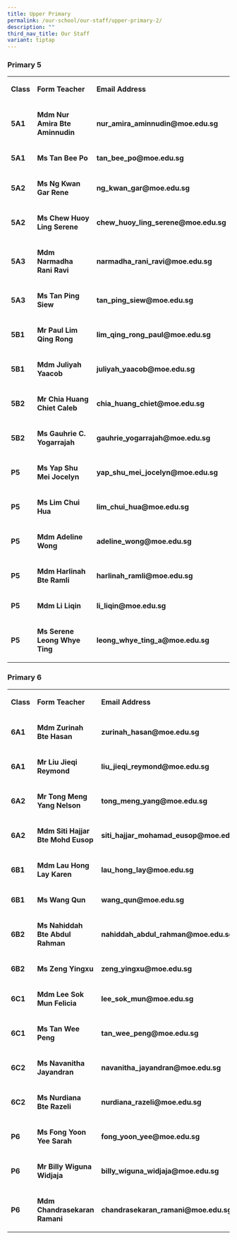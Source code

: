 ```yaml
---
title: Upper Primary
permalink: /our-school/our-staff/upper-primary-2/
description: ""
third_nav_title: Our Staff
variant: tiptap
---
```

<h3><strong>Primary 5</strong></h3>
<table>
<tbody>
<tr>
<td rowspan="1" colspan="1">
<p><strong>Class</strong>
</p>
</td>
<td rowspan="1" colspan="1">
<p><strong>Form Teacher</strong>
</p>
</td>
<td rowspan="1" colspan="1">
<p><strong>Email Address</strong>
</p>
</td>
</tr>
<tr>
<td rowspan="1" colspan="1">
<p><strong>5A1</strong>
</p>
</td>
<td rowspan="1" colspan="1">
<p><strong>Mdm Nur Amira Bte Aminnudin</strong>
</p>
</td>
<td rowspan="1" colspan="1">
<p><strong>nur_amira_aminnudin@moe.edu.sg</strong>
</p>
</td>
</tr>
<tr>
<td rowspan="1" colspan="1">
<p><strong>5A1</strong>
</p>
</td>
<td rowspan="1" colspan="1">
<p><strong>Ms Tan Bee Po</strong>
</p>
</td>
<td rowspan="1" colspan="1">
<p><strong>tan_bee_po@moe.edu.sg</strong>
</p>
</td>
</tr>
<tr>
<td rowspan="1" colspan="1">
<p><strong>5A2</strong>
</p>
</td>
<td rowspan="1" colspan="1">
<p><strong>Ms Ng Kwan Gar Rene</strong>
</p>
</td>
<td rowspan="1" colspan="1">
<p><strong>ng_kwan_gar@moe.edu.sg</strong>
</p>
</td>
</tr>
<tr>
<td rowspan="1" colspan="1">
<p><strong>5A2</strong>
</p>
</td>
<td rowspan="1" colspan="1">
<p><strong>Ms Chew Huoy Ling Serene</strong>
</p>
</td>
<td rowspan="1" colspan="1">
<p><strong>chew_huoy_ling_serene@moe.edu.sg</strong>
</p>
</td>
</tr>
<tr>
<td rowspan="1" colspan="1">
<p><strong>5A3</strong>
</p>
</td>
<td rowspan="1" colspan="1">
<p><strong>Mdm Narmadha Rani Ravi</strong>
</p>
</td>
<td rowspan="1" colspan="1">
<p><strong>narmadha_rani_ravi@moe.edu.sg</strong>
</p>
</td>
</tr>
<tr>
<td rowspan="1" colspan="1">
<p><strong>5A3</strong>
</p>
</td>
<td rowspan="1" colspan="1">
<p><strong>Ms Tan Ping Siew</strong>
</p>
</td>
<td rowspan="1" colspan="1">
<p><strong>tan_ping_siew@moe.edu.sg</strong>
</p>
</td>
</tr>
<tr>
<td rowspan="1" colspan="1">
<p><strong>5B1</strong>
</p>
</td>
<td rowspan="1" colspan="1">
<p><strong>Mr Paul Lim Qing Rong</strong>
</p>
</td>
<td rowspan="1" colspan="1">
<p><strong>lim_qing_rong_paul@moe.edu.sg</strong>
</p>
</td>
</tr>
<tr>
<td rowspan="1" colspan="1">
<p><strong>5B1</strong>
</p>
</td>
<td rowspan="1" colspan="1">
<p><strong>Mdm Juliyah Yaacob</strong>
</p>
</td>
<td rowspan="1" colspan="1">
<p><strong>juliyah_yaacob@moe.edu.sg</strong>
</p>
</td>
</tr>
<tr>
<td rowspan="1" colspan="1">
<p><strong>5B2</strong>
</p>
</td>
<td rowspan="1" colspan="1">
<p><strong>Mr Chia Huang Chiet Caleb</strong>
</p>
</td>
<td rowspan="1" colspan="1">
<p><strong>chia_huang_chiet@moe.edu.sg</strong>
</p>
</td>
</tr>
<tr>
<td rowspan="1" colspan="1">
<p><strong>5B2</strong>
</p>
</td>
<td rowspan="1" colspan="1">
<p><strong>Ms Gauhrie C. Yogarrajah</strong>
</p>
</td>
<td rowspan="1" colspan="1">
<p><strong>gauhrie_yogarrajah@moe.edu.sg</strong>
</p>
</td>
</tr>
<tr>
<td rowspan="1" colspan="1">
<p><strong>P5</strong>
</p>
</td>
<td rowspan="1" colspan="1">
<p><strong>Ms Yap Shu Mei Jocelyn</strong>
</p>
</td>
<td rowspan="1" colspan="1">
<p><strong>yap_shu_mei_jocelyn@moe.edu.sg</strong>
</p>
</td>
</tr>
<tr>
<td rowspan="1" colspan="1">
<p><strong>P5</strong>
</p>
</td>
<td rowspan="1" colspan="1">
<p><strong>Ms Lim Chui Hua</strong>
</p>
</td>
<td rowspan="1" colspan="1">
<p><strong>lim_chui_hua@moe.edu.sg</strong>
</p>
</td>
</tr>
<tr>
<td rowspan="1" colspan="1">
<p><strong>P5</strong>
</p>
</td>
<td rowspan="1" colspan="1">
<p><strong>Mdm Adeline Wong</strong>
</p>
</td>
<td rowspan="1" colspan="1">
<p><strong>adeline_wong@moe.edu.sg</strong>
</p>
</td>
</tr>
<tr>
<td rowspan="1" colspan="1">
<p><strong>P5</strong>
</p>
</td>
<td rowspan="1" colspan="1">
<p><strong>Mdm Harlinah Bte Ramli</strong>
</p>
</td>
<td rowspan="1" colspan="1">
<p><strong>harlinah_ramli@moe.edu.sg</strong>
</p>
</td>
</tr>
<tr>
<td rowspan="1" colspan="1">
<p><strong>P5</strong>
</p>
</td>
<td rowspan="1" colspan="1">
<p><strong>Mdm Li Liqin</strong>
</p>
</td>
<td rowspan="1" colspan="1">
<p><strong>li_liqin@moe.edu.sg</strong>
</p>
</td>
</tr>
<tr>
<td rowspan="1" colspan="1">
<p><strong>P5</strong>
</p>
</td>
<td rowspan="1" colspan="1">
<p><strong>Ms Serene Leong Whye Ting</strong>
</p>
</td>
<td rowspan="1" colspan="1">
<p><strong>leong_whye_ting_a@moe.edu.sg</strong>
</p>
</td>
</tr>
</tbody>
</table>
<h3><strong>Primary 6</strong></h3>
<table>
<tbody>
<tr>
<td rowspan="1" colspan="1">
<p><strong>Class</strong>
</p>
</td>
<td rowspan="1" colspan="1">
<p><strong>Form Teacher</strong>
</p>
</td>
<td rowspan="1" colspan="1">
<p><strong>Email Address</strong>
</p>
</td>
</tr>
<tr>
<td rowspan="1" colspan="1">
<p><strong>6A1</strong>
</p>
</td>
<td rowspan="1" colspan="1">
<p><strong>Mdm Zurinah Bte Hasan</strong>
</p>
</td>
<td rowspan="1" colspan="1">
<p><strong>zurinah_hasan@moe.edu.sg</strong>
</p>
</td>
</tr>
<tr>
<td rowspan="1" colspan="1">
<p><strong>6A1</strong>
</p>
</td>
<td rowspan="1" colspan="1">
<p><strong>Mr Liu Jieqi Reymond</strong>
</p>
</td>
<td rowspan="1" colspan="1">
<p><strong>liu_jieqi_reymond@moe.edu.sg</strong>
</p>
</td>
</tr>
<tr>
<td rowspan="1" colspan="1">
<p><strong>6A2</strong>
</p>
</td>
<td rowspan="1" colspan="1">
<p><strong>Mr Tong Meng Yang Nelson</strong>
</p>
</td>
<td rowspan="1" colspan="1">
<p><strong>tong_meng_yang@moe.edu.sg</strong>
</p>
</td>
</tr>
<tr>
<td rowspan="1" colspan="1">
<p><strong>6A2</strong>
</p>
</td>
<td rowspan="1" colspan="1">
<p><strong>Mdm Siti Hajjar Bte Mohd Eusop</strong>
</p>
</td>
<td rowspan="1" colspan="1">
<p><strong>siti_hajjar_mohamad_eusop@moe.edu.sg</strong>
</p>
</td>
</tr>
<tr>
<td rowspan="1" colspan="1">
<p><strong>6B1</strong>
</p>
</td>
<td rowspan="1" colspan="1">
<p><strong>Mdm Lau Hong Lay Karen</strong>
</p>
</td>
<td rowspan="1" colspan="1">
<p><strong>lau_hong_lay@moe.edu.sg</strong>
</p>
</td>
</tr>
<tr>
<td rowspan="1" colspan="1">
<p><strong>6B1</strong>
</p>
</td>
<td rowspan="1" colspan="1">
<p><strong>Ms Wang Qun</strong>
</p>
</td>
<td rowspan="1" colspan="1">
<p><strong>wang_qun@moe.edu.sg</strong>
</p>
</td>
</tr>
<tr>
<td rowspan="1" colspan="1">
<p><strong>6B2</strong>
</p>
</td>
<td rowspan="1" colspan="1">
<p><strong>Ms Nahiddah Bte Abdul Rahman</strong>
</p>
</td>
<td rowspan="1" colspan="1">
<p><strong>nahiddah_abdul_rahman@moe.edu.sg</strong>
</p>
</td>
</tr>
<tr>
<td rowspan="1" colspan="1">
<p><strong>6B2</strong>
</p>
</td>
<td rowspan="1" colspan="1">
<p><strong>Ms Zeng Yingxu</strong>
</p>
</td>
<td rowspan="1" colspan="1">
<p><strong>zeng_yingxu@moe.edu.sg</strong>
</p>
</td>
</tr>
<tr>
<td rowspan="1" colspan="1">
<p><strong>6C1</strong>
</p>
</td>
<td rowspan="1" colspan="1">
<p><strong>Mdm Lee Sok Mun Felicia</strong>
</p>
</td>
<td rowspan="1" colspan="1">
<p><strong>lee_sok_mun@moe.edu.sg</strong>
</p>
</td>
</tr>
<tr>
<td rowspan="1" colspan="1">
<p><strong>6C1</strong>
</p>
</td>
<td rowspan="1" colspan="1">
<p><strong>Ms Tan Wee Peng</strong>
</p>
</td>
<td rowspan="1" colspan="1">
<p><strong>tan_wee_peng@moe.edu.sg</strong>
</p>
</td>
</tr>
<tr>
<td rowspan="1" colspan="1">
<p><strong>6C2</strong>
</p>
</td>
<td rowspan="1" colspan="1">
<p><strong>Ms Navanitha Jayandran</strong>
</p>
</td>
<td rowspan="1" colspan="1">
<p><strong>navanitha_jayandran@moe.edu.sg</strong>
</p>
</td>
</tr>
<tr>
<td rowspan="1" colspan="1">
<p><strong>6C2</strong>
</p>
</td>
<td rowspan="1" colspan="1">
<p><strong>Ms Nurdiana Bte Razeli</strong>
</p>
</td>
<td rowspan="1" colspan="1">
<p><strong>nurdiana_razeli@moe.edu.sg</strong>
</p>
</td>
</tr>
<tr>
<td rowspan="1" colspan="1">
<p><strong>P6</strong>
</p>
</td>
<td rowspan="1" colspan="1">
<p><strong>Ms Fong Yoon Yee Sarah</strong>
</p>
</td>
<td rowspan="1" colspan="1">
<p><strong>fong_yoon_yee@moe.edu.sg</strong>
</p>
</td>
</tr>
<tr>
<td rowspan="1" colspan="1">
<p><strong>P6</strong>
</p>
</td>
<td rowspan="1" colspan="1">
<p><strong>Mr Billy Wiguna Widjaja</strong>
</p>
</td>
<td rowspan="1" colspan="1">
<p><strong>billy_wiguna_widjaja@moe.edu.sg</strong>
</p>
</td>
</tr>
<tr>
<td rowspan="1" colspan="1">
<p><strong>P6</strong>
</p>
</td>
<td rowspan="1" colspan="1">
<p><strong>Mdm Chandrasekaran Ramani</strong>
</p>
</td>
<td rowspan="1" colspan="1">
<p><strong>chandrasekaran_ramani@moe.edu.sg</strong>
</p>
</td>
</tr>
</tbody>
</table>
<p></p>